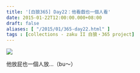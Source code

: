 ```yaml
---
title: '[白狼365] Day22：他看戲也一個人看'
date: 2015-01-22T12:00:00.000+08:00
draft: false
aliases: [ "/2015/01/365-day22.html" ]
tags : [collections - zaku II 白狼・365 project]
---
```


[![](https://farm9.staticflickr.com/8591/16116254761_0206b54626_z.jpg)](https://farm9.staticflickr.com/8591/16116254761_0206b54626_z.jpg)

他放屁也一個人放...（bu～）